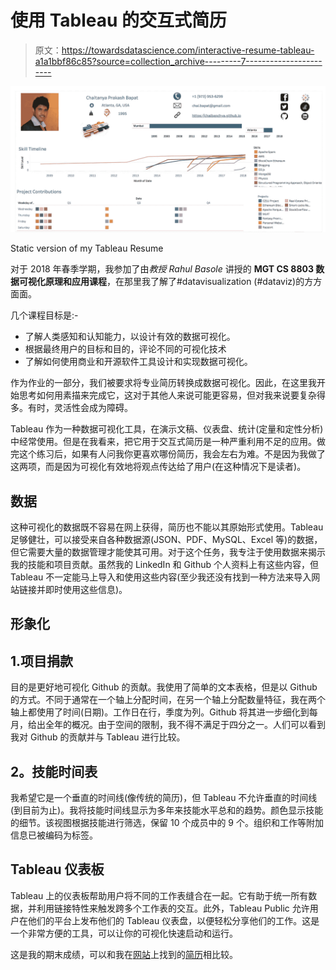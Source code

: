 # 使用 Tableau 的交互式简历

> 原文：<https://towardsdatascience.com/interactive-resume-tableau-a1a1bbf86c85?source=collection_archive---------7----------------------->

![](img/b6824a79cb1655d7d91de732921ae557.png)

Static version of my Tableau Resume

对于 2018 年春季学期，我参加了由*教授 Rahul Basole* 讲授的 **MGT CS 8803 数据可视化原理和应用课程**，在那里我了解了#datavisualization (#dataviz)的方方面面。

几个课程目标是:-

*   了解人类感知和认知能力，以设计有效的数据可视化。
*   根据最终用户的目标和目的，评论不同的可视化技术
*   了解如何使用商业和开源软件工具设计和实现数据可视化。

作为作业的一部分，我们被要求将专业简历转换成数据可视化。因此，在这里我开始思考如何用素描来完成它，这对于其他人来说可能更容易，但对我来说要复杂得多。有时，灵活性会成为障碍。

Tableau 作为一种数据可视化工具，在演示文稿、仪表盘、统计(定量和定性分析)中经常使用。但是在我看来，把它用于交互式简历是一种严重利用不足的应用。做完这个练习后，如果有人问我你更喜欢哪份简历，我会左右为难。不是因为我做了这两项，而是因为可视化有效地将观点传达给了用户(在这种情况下是读者)。

## **数据**

这种可视化的数据既不容易在网上获得，简历也不能以其原始形式使用。Tableau 足够健壮，可以接受来自各种数据源(JSON、PDF、MySQL、Excel 等)的数据，但它需要大量的数据管理才能使其可用。对于这个任务，我专注于使用数据来揭示我的技能和项目贡献。虽然我的 LinkedIn 和 Github 个人资料上有这些内容，但 Tableau 不一定能马上导入和使用这些内容(至少我还没有找到一种方法来导入网站链接并即时使用这些信息)。

## 形象化

## 1.项目捐款

目的是更好地可视化 Github 的贡献。我使用了简单的文本表格，但是以 Github 的方式。不同于通常在一个轴上分配时间，在另一个轴上分配数量特征，我在两个轴上都使用了时间(日期)。工作日在行，季度为列。Github 将其进一步细化到每月，给出全年的概况。由于空间的限制，我不得不满足于四分之一。人们可以看到我对 Github 的贡献并与 Tableau 进行比较。

## **2。技能时间表**

我希望它是一个垂直的时间线(像传统的简历)，但 Tableau 不允许垂直的时间线(到目前为止)。我将技能时间线显示为多年来技能水平总和的趋势。颜色显示技能的细节。该视图根据技能进行筛选，保留 10 个成员中的 9 个。组织和工作等附加信息已被编码为标签。

## Tableau 仪表板

Tableau 上的仪表板帮助用户将不同的工作表缝合在一起。它有助于统一所有数据，并利用链接特性来触发跨多个工作表的交互。此外，Tableau Public 允许用户在他们的平台上发布他们的 Tableau 仪表盘，以便轻松分享他们的工作。这是一个非常方便的工具，可以让你的可视化快速启动和运行。

这是我的期末成绩，可以和我在[网站](https://chaibapchya.github.io/about)上找到的[简历](https://chaibapchya.github.io/cv.pdf)相比较。